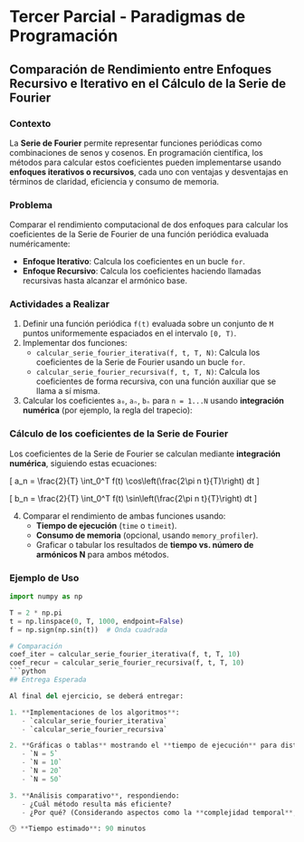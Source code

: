 # Tercer Parcial - Paradigmas de Programación

## Comparación de Rendimiento entre Enfoques Recursivo e Iterativo en el Cálculo de la Serie de Fourier

### Contexto
La **Serie de Fourier** permite representar funciones periódicas como combinaciones de senos y cosenos. En programación científica, los métodos para calcular estos coeficientes pueden implementarse usando **enfoques iterativos o recursivos**, cada uno con ventajas y desventajas en términos de claridad, eficiencia y consumo de memoria.

### Problema
Comparar el rendimiento computacional de dos enfoques para calcular los coeficientes de la Serie de Fourier de una función periódica evaluada numéricamente:

- **Enfoque Iterativo**: Calcula los coeficientes en un bucle `for`.
- **Enfoque Recursivo**: Calcula los coeficientes haciendo llamadas recursivas hasta alcanzar el armónico base.

### Actividades a Realizar

1. Definir una función periódica `f(t)` evaluada sobre un conjunto de `M` puntos uniformemente espaciados en el intervalo `[0, T)`.
2. Implementar dos funciones:
   - `calcular_serie_fourier_iterativa(f, t, T, N)`: Calcula los coeficientes de la Serie de Fourier usando un bucle `for`.
   - `calcular_serie_fourier_recursiva(f, t, T, N)`: Calcula los coeficientes de forma recursiva, con una función auxiliar que se llama a sí misma.
3. Calcular los coeficientes `a₀`, `aₙ`, `bₙ` para `n = 1...N` usando **integración numérica** (por ejemplo, la regla del trapecio):

   

### Cálculo de los coeficientes de la Serie de Fourier

Los coeficientes de la Serie de Fourier se calculan mediante **integración numérica**, siguiendo estas ecuaciones:



\[
a_n = \frac{2}{T} \int_0^T f(t) \cos\left(\frac{2\pi n t}{T}\right) dt
\]





\[
b_n = \frac{2}{T} \int_0^T f(t) \sin\left(\frac{2\pi n t}{T}\right) dt
\]

4. Comparar el rendimiento de ambas funciones usando:
   - **Tiempo de ejecución** (`time` o `timeit`).
   - **Consumo de memoria** (opcional, usando `memory_profiler`).
   - Graficar o tabular los resultados de **tiempo vs. número de armónicos N** para ambos métodos.

### Ejemplo de Uso

```python
import numpy as np

T = 2 * np.pi
t = np.linspace(0, T, 1000, endpoint=False)
f = np.sign(np.sin(t))  # Onda cuadrada

# Comparación
coef_iter = calcular_serie_fourier_iterativa(f, t, T, 10)
coef_recur = calcular_serie_fourier_recursiva(f, t, T, 10)
```python
## Entrega Esperada

Al final del ejercicio, se deberá entregar:

1. **Implementaciones de los algoritmos**:
   - `calcular_serie_fourier_iterativa`
   - `calcular_serie_fourier_recursiva`

2. **Gráficas o tablas** mostrando el **tiempo de ejecución** para distintos valores de `N`, tales como:
   - `N = 5`
   - `N = 10`
   - `N = 20`
   - `N = 50`

3. **Análisis comparativo**, respondiendo:
   - ¿Cuál método resulta más eficiente?
   - ¿Por qué? (Considerando aspectos como la **complejidad temporal**, la **profundidad de recursión** y la **legibilidad del código**).

🕒 **Tiempo estimado**: 90 minutos


